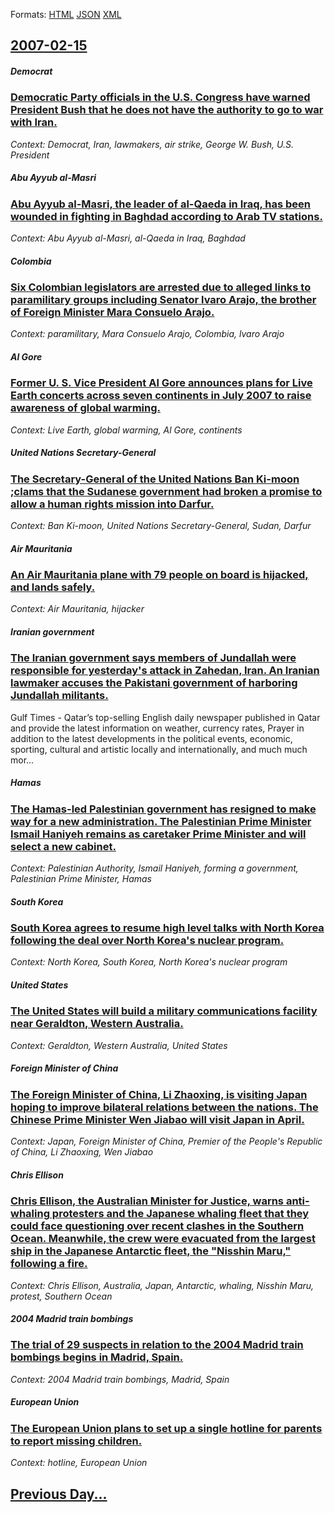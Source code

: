 
Formats: [HTML](2007/02/15/index.html)  [JSON](2007/02/15/index.json)  [XML](2007/02/15/index.xml)  

## [2007-02-15](/news/2007/02/15/index.md)

##### Democrat
### [ Democratic Party officials in the U.S. Congress have warned President Bush that he does not have the authority to go to war with Iran. ](/news/2007/02/15/democratic-party-officials-in-the-u-s-congress-have-warned-president-bush-that-he-does-not-have-the-authority-to-go-to-war-with-iran.md)
_Context: Democrat, Iran, lawmakers, air strike, George W. Bush, U.S. President_

##### Abu Ayyub al-Masri
### [ Abu Ayyub al-Masri, the leader of al-Qaeda in Iraq, has been wounded in fighting in Baghdad according to Arab TV stations. ](/news/2007/02/15/abu-ayyub-al-masri-the-leader-of-al-qaeda-in-iraq-has-been-wounded-in-fighting-in-baghdad-according-to-arab-tv-stations.md)
_Context: Abu Ayyub al-Masri, al-Qaeda in Iraq, Baghdad_

##### Colombia
### [ Six Colombian legislators are arrested due to alleged links to paramilitary groups including Senator lvaro Arajo, the brother of Foreign Minister Mara Consuelo Arajo. ](/news/2007/02/15/six-colombian-legislators-are-arrested-due-to-alleged-links-to-paramilitary-groups-including-senator-alvaro-araujo-the-brother-of-foreign.md)
_Context: paramilitary, Mara Consuelo Arajo, Colombia, lvaro Arajo_

##### Al Gore
### [ Former U. S. Vice President Al Gore announces plans for Live Earth concerts across seven continents in July 2007 to raise awareness of global warming. ](/news/2007/02/15/former-u-s-vice-president-al-gore-announces-plans-for-live-earth-concerts-across-seven-continents-in-july-2007-to-raise-awareness-of-glob.md)
_Context: Live Earth, global warming, Al Gore, continents_

##### United Nations Secretary-General
### [ The Secretary-General of the United Nations Ban Ki-moon ;clams that the Sudanese government had broken a promise to allow a human rights mission into Darfur. ](/news/2007/02/15/the-secretary-general-of-the-united-nations-ban-ki-moon-clams-that-the-sudanese-government-had-broken-a-promise-to-allow-a-human-rights-mi.md)
_Context: Ban Ki-moon, United Nations Secretary-General, Sudan, Darfur_

##### Air Mauritania
### [ An Air Mauritania plane with 79 people on board is hijacked, and lands safely. ](/news/2007/02/15/an-air-mauritania-plane-with-79-people-on-board-is-hijacked-and-lands-safely.md)
_Context: Air Mauritania, hijacker_

##### Iranian government
### [ The Iranian government says members of Jundallah were responsible for yesterday's attack in Zahedan, Iran. An Iranian lawmaker accuses the Pakistani government of harboring Jundallah militants. ](/news/2007/02/15/the-iranian-government-says-members-of-jundallah-were-responsible-for-yesterday-s-attack-in-zahedan-iran-an-iranian-lawmaker-accuses-the.md)
Gulf Times - Qatar’s top-selling English daily newspaper published in Qatar and provide the latest information on weather, currency rates, Prayer in addition to the latest developments in the political events, economic, sporting, cultural and artistic locally and internationally, and much much mor...

##### Hamas
### [ The Hamas-led Palestinian government has resigned to make way for a new administration. The Palestinian Prime Minister Ismail Haniyeh remains as caretaker Prime Minister and will select a new cabinet. ](/news/2007/02/15/the-hamas-led-palestinian-government-has-resigned-to-make-way-for-a-new-administration-the-palestinian-prime-minister-ismail-haniyeh-remai.md)
_Context: Palestinian Authority, Ismail Haniyeh, forming a government, Palestinian Prime Minister, Hamas_

##### South Korea
### [ South Korea agrees to resume high level talks with North Korea following the deal over North Korea's nuclear program. ](/news/2007/02/15/south-korea-agrees-to-resume-high-level-talks-with-north-korea-following-the-deal-over-north-korea-s-nuclear-program.md)
_Context: North Korea, South Korea, North Korea's nuclear program_

##### United States
### [ The United States will build a military communications facility near Geraldton, Western Australia. ](/news/2007/02/15/the-united-states-will-build-a-military-communications-facility-near-geraldton-western-australia.md)
_Context: Geraldton, Western Australia, United States_

##### Foreign Minister of China
### [ The Foreign Minister of China, Li Zhaoxing, is visiting Japan hoping to improve bilateral relations between the nations. The Chinese Prime Minister Wen Jiabao will visit Japan in April. ](/news/2007/02/15/the-foreign-minister-of-china-li-zhaoxing-is-visiting-japan-hoping-to-improve-bilateral-relations-between-the-nations-the-chinese-prime.md)
_Context: Japan, Foreign Minister of China, Premier of the People's Republic of China, Li Zhaoxing, Wen Jiabao_

##### Chris Ellison
### [ Chris Ellison, the Australian Minister for Justice, warns anti-whaling protesters and the Japanese whaling fleet that they could face questioning over recent clashes in the Southern Ocean. Meanwhile, the crew were evacuated from the largest ship in the Japanese Antarctic fleet, the "Nisshin Maru," following a fire. ](/news/2007/02/15/chris-ellison-the-australian-minister-for-justice-warns-anti-whaling-protesters-and-the-japanese-whaling-fleet-that-they-could-face-quest.md)
_Context: Chris Ellison, Australia, Japan, Antarctic, whaling, Nisshin Maru, protest, Southern Ocean_

##### 2004 Madrid train bombings
### [ The trial of 29 suspects in relation to the 2004 Madrid train bombings begins in Madrid, Spain. ](/news/2007/02/15/the-trial-of-29-suspects-in-relation-to-the-2004-madrid-train-bombings-begins-in-madrid-spain.md)
_Context: 2004 Madrid train bombings, Madrid, Spain_

##### European Union
### [ The European Union plans to set up a single hotline for parents to report missing children. ](/news/2007/02/15/the-european-union-plans-to-set-up-a-single-hotline-for-parents-to-report-missing-children.md)
_Context: hotline, European Union_

## [Previous Day...](/news/2007/02/14/index.md)

